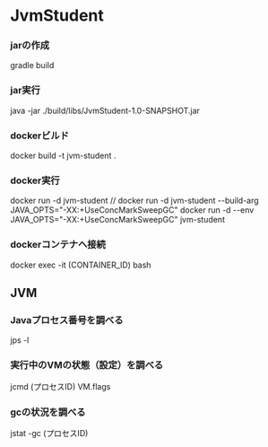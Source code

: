 # JvmStudent
### jarの作成
gradle build

### jar実行
java -jar ./build/libs/JvmStudent-1.0-SNAPSHOT.jar 

### dockerビルド
docker build -t jvm-student .

### docker実行
docker run -d jvm-student
// docker run -d jvm-student --build-arg JAVA_OPTS="-XX:+UseConcMarkSweepGC" 
docker run -d --env JAVA_OPTS="-XX:+UseConcMarkSweepGC" jvm-student

### dockerコンテナへ接続
docker exec -it (CONTAINER_ID) bash


## JVM
### Javaプロセス番号を調べる
jps -l
### 実行中のVMの状態（設定）を調べる
jcmd (プロセスID) VM.flags
### gcの状況を調べる 
jstat -gc (プロセスID)
